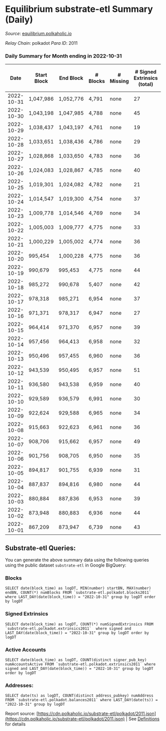# Equilibrium substrate-etl Summary (Daily)

_Source_: [equilibrium.polkaholic.io](https://equilibrium.polkaholic.io)

*Relay Chain*: polkadot
*Para ID*: 2011



### Daily Summary for Month ending in 2022-10-31


| Date | Start Block | End Block | # Blocks | # Missing | # Signed Extrinsics (total) | # Active Accounts | # Addresses with Balances | # Events | # Transfers | # XCM Transfers In | # XCM Transfers Out |
| ---- | ----------- | --------- | -------- | --------- | --------------------------- | ----------------- | ------------------------- | -------- | ----------- | ------------------ | ------------------- |
| 2022-10-31 | 1,047,986 | 1,052,776 | 4,791 | none  | 27 | 27 |  | 108,733 |   |   |   |
| 2022-10-30 | 1,043,198 | 1,047,985 | 4,788 | none  | 45 | 45 |  | 108,740 |   |   |   |
| 2022-10-29 | 1,038,437 | 1,043,197 | 4,761 | none  | 19 | 19 |  | 108,016 |   |   |   |
| 2022-10-28 | 1,033,651 | 1,038,436 | 4,786 | none  | 29 | 29 |  | 108,605 |   |   |   |
| 2022-10-27 | 1,028,868 | 1,033,650 | 4,783 | none  | 36 | 36 |  | 108,586 |   |   |   |
| 2022-10-26 | 1,024,083 | 1,028,867 | 4,785 | none  | 40 | 40 |  | 108,652 |   |   |   |
| 2022-10-25 | 1,019,301 | 1,024,082 | 4,782 | none  | 21 | 21 |  | 108,502 |   |   |   |
| 2022-10-24 | 1,014,547 | 1,019,300 | 4,754 | none  | 37 | 37 |  | 107,552 |   |   |   |
| 2022-10-23 | 1,009,778 | 1,014,546 | 4,769 | none  | 34 | 34 |  | 107,924 |   |   |   |
| 2022-10-22 | 1,005,003 | 1,009,777 | 4,775 | none  | 33 | 33 |  | 108,395 |   |   |   |
| 2022-10-21 | 1,000,229 | 1,005,002 | 4,774 | none  | 36 | 36 |  | 108,352 |   |   |   |
| 2022-10-20 | 995,454 | 1,000,228 | 4,775 | none  | 36 | 36 |  | 108,378 |   |   |   |
| 2022-10-19 | 990,679 | 995,453 | 4,775 | none  | 44 | 44 |  | 108,416 |   |   |   |
| 2022-10-18 | 985,272 | 990,678 | 5,407 | none  | 42 | 42 |  | 122,764 |   |   |   |
| 2022-10-17 | 978,318 | 985,271 | 6,954 | none  | 37 | 37 |  | 157,814 |   |   |   |
| 2022-10-16 | 971,371 | 978,317 | 6,947 | none  | 27 | 27 |  | 157,624 |   |   |   |
| 2022-10-15 | 964,414 | 971,370 | 6,957 | none  | 39 | 39 |  | 157,894 |   |   |   |
| 2022-10-14 | 957,456 | 964,413 | 6,958 | none  | 32 | 32 |  | 157,791 |   |   |   |
| 2022-10-13 | 950,496 | 957,455 | 6,960 | none  | 36 | 36 |  | 158,183 |   |   |   |
| 2022-10-12 | 943,539 | 950,495 | 6,957 | none  | 51 | 51 | 7,532 | 157,933 |   |   |   |
| 2022-10-11 | 936,580 | 943,538 | 6,959 | none  | 40 | 40 | 7,531 | 157,959 |   |   |   |
| 2022-10-10 | 929,589 | 936,579 | 6,991 | none  | 30 | 30 |  | 158,094 |   |   |   |
| 2022-10-09 | 922,624 | 929,588 | 6,965 | none  | 34 | 34 | 7,530 | 158,048 |   |   |   |
| 2022-10-08 | 915,663 | 922,623 | 6,961 | none  | 36 | 36 |  | 157,945 |   |   |   |
| 2022-10-07 | 908,706 | 915,662 | 6,957 | none  | 49 | 49 |  | 157,941 |   |   |   |
| 2022-10-06 | 901,756 | 908,705 | 6,950 | none  | 35 | 35 |  | 157,745 |   |   |   |
| 2022-10-05 | 894,817 | 901,755 | 6,939 | none  | 31 | 31 |  | 157,135 |   |   |   |
| 2022-10-04 | 887,837 | 894,816 | 6,980 | none  | 44 | 44 |  | 157,509 |   |   |   |
| 2022-10-03 | 880,884 | 887,836 | 6,953 | none  | 39 | 39 |  | 157,743 |   |   |   |
| 2022-10-02 | 873,948 | 880,883 | 6,936 | none  | 44 | 44 |  | 157,441 |   |   |   |
| 2022-10-01 | 867,209 | 873,947 | 6,739 | none  | 43 | 43 |  | 151,282 |   |   |   |

## Substrate-etl Queries:
You can generate the above summary data using the following queries using the public dataset `substrate-etl` in Google BigQuery:


### Blocks
```
SELECT date(block_time) as logDT, MIN(number) startBN, MAX(number) endBN, COUNT(*) numBlocks FROM `substrate-etl.polkadot.blocks2011`  where LAST_DAY(date(block_time)) = "2022-10-31" group by logDT order by logDT
```


### Signed Extrinsics
```
SELECT date(block_time) as logDT, COUNT(*) numSignedExtrinsics FROM `substrate-etl.polkadot.extrinsics2011`  where signed and LAST_DAY(date(block_time)) = "2022-10-31" group by logDT order by logDT
```


### Active Accounts
```
SELECT date(block_time) as logDT, COUNT(distinct signer_pub_key) numAccountsActive FROM `substrate-etl.polkadot.extrinsics2011` where signed and LAST_DAY(date(block_time)) = "2022-10-31" group by logDT order by logDT
```


### Addresses:
```
SELECT date(ts) as logDT, COUNT(distinct address_pubkey) numAddress FROM `substrate-etl.polkadot.balances2011` where LAST_DAY(date(ts)) = "2022-10-31" group by logDT
```



Report source: [https://cdn.polkaholic.io/substrate-etl/polkadot/2011.json](https://cdn.polkaholic.io/substrate-etl/polkadot/2011.json) | See [Definitions](/DEFINITIONS.md) for details
